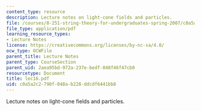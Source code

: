 ```yaml
---
content_type: resource
description: Lecture notes on light-cone fields and particles.
file: /courses/8-251-string-theory-for-undergraduates-spring-2007/c0a5a2c2790f048ab228ddcdf6441bb8_lec16.pdf
file_type: application/pdf
learning_resource_types:
- Lecture Notes
license: https://creativecommons.org/licenses/by-nc-sa/4.0/
ocw_type: OCWFile
parent_title: Lecture Notes
parent_type: CourseSection
parent_uid: 2aea95bd-972a-237e-bedf-048f46f47cb0
resourcetype: Document
title: lec16.pdf
uid: c0a5a2c2-790f-048a-b228-ddcdf6441bb8
---
```

Lecture notes on light-cone fields and particles.